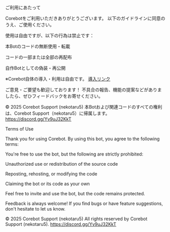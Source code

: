 ご利用にあたって

Corebotをご利用いただきありがとうございます。
以下のガイドラインに同意のうえ、ご使用ください。

使用は自由ですが、以下の行為は禁止です：

本Botのコードの無断使用・転載

コードの一部または全部の再配布

自作Botとしての偽装・再公開


※Corebot自体の導入・利用は自由です。
[導入リンク](https://discord.com/oauth2/authorize?client_id=1352772997974593579&permissions=8&integration_type=0&scope=bot)

ご意見・ご要望も歓迎しております！
不具合の報告、機能の提案などがありましたら、ぜひフィードバックをお寄せください。

© 2025 Corebot Support (nekotaru5)
本Botおよび関連コードのすべての権利は、Corebot Support（nekotaru5）に帰属します。
https://discord.gg/Yv9uJ32KkT

Terms of Use

Thank you for using Corebot.
By using this bot, you agree to the following terms:

You're free to use the bot, but the following are strictly prohibited:

Unauthorized use or redistribution of the source code

Reposting, rehosting, or modifying the code

Claiming the bot or its code as your own


Feel free to invite and use the bot, but the code remains protected.

Feedback is always welcome!
If you find bugs or have feature suggestions, don't hesitate to let us know.

© 2025 Corebot Support (nekotaru5)
All rights reserved by Corebot Support (nekotaru5).
https://discord.gg/Yv9uJ32KkT